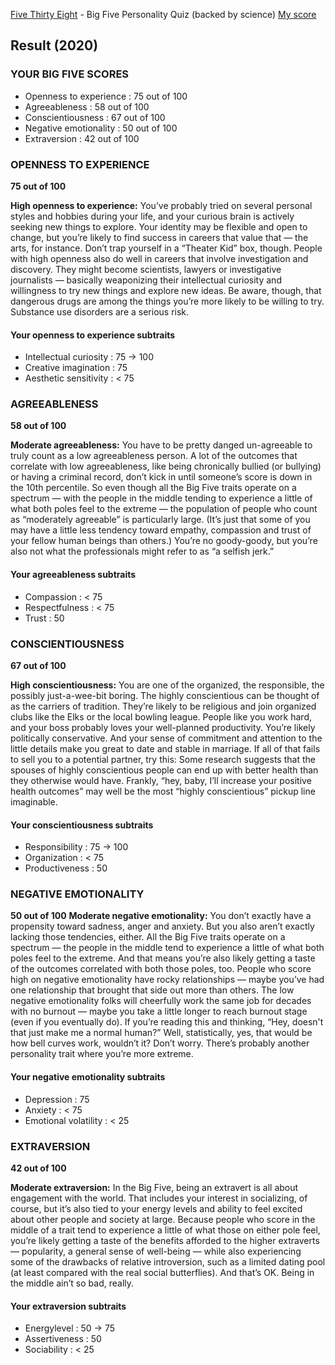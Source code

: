 [Five Thirty Eight](https://projects.fivethirtyeight.com/personality-quiz) - Big Five Personality Quiz (backed by science)
[My score](https://projects.fivethirtyeight.com/personality-quiz/?group=-M5M7Z4CH4z4Zn8BMUyF)

## Result (2020)

### YOUR BIG FIVE SCORES
* Openness to experience : 75 out of 100
* Agreeableness : 58 out of 100
* Conscientiousness : 67 out of 100
* Negative emotionality : 50 out of 100
* Extraversion : 42 out of 100

### OPENNESS TO EXPERIENCE
**75 out of 100**

**High openness to experience:** You’ve probably tried on several personal styles and hobbies during your life, and your curious brain is actively seeking new things to explore. Your identity may be flexible and open to change, but you’re likely to find success in careers that value that — the arts, for instance. Don’t trap yourself in a “Theater Kid” box, though. People with high openness also do well in careers that involve investigation and discovery. They might become scientists, lawyers or investigative journalists — basically weaponizing their intellectual curiosity and willingness to try new things and explore new ideas. Be aware, though, that dangerous drugs are among the things you’re more likely to be willing to try. Substance use disorders are a serious risk.

#### Your openness to experience subtraits
* Intellectual curiosity : 75 -> 100
* Creative imagination : 75
* Aesthetic sensitivity : < 75

### AGREEABLENESS
**58 out of 100**

**Moderate agreeableness:** You have to be pretty danged un-agreeable to truly count as a low agreeableness person. A lot of the outcomes that correlate with low agreeableness, like being chronically bullied (or bullying) or having a criminal record, don’t kick in until someone’s score is down in the 10th percentile. So even though all the Big Five traits operate on a spectrum — with the people in the middle tending to experience a little of what both poles feel to the extreme — the population of people who count as “moderately agreeable” is particularly large. (It’s just that some of you may have a little less tendency toward empathy, compassion and trust of your fellow human beings than others.) You’re no goody-goody, but you’re also not what the professionals might refer to as “a selfish jerk.”

#### Your agreeableness subtraits
* Compassion : < 75
* Respectfulness : < 75
* Trust : 50

### CONSCIENTIOUSNESS
**67 out of 100**

**High conscientiousness:** You are one of the organized, the responsible, the possibly just-a-wee-bit boring. The highly conscientious can be thought of as the carriers of tradition. They’re likely to be religious and join organized clubs like the Elks or the local bowling league. People like you work hard, and your boss probably loves your well-planned productivity. You’re likely politically conservative. And your sense of commitment and attention to the little details make you great to date and stable in marriage. If all of that fails to sell you to a potential partner, try this: Some research suggests that the spouses of highly conscientious people can end up with better health than they otherwise would have. Frankly, “hey, baby, I’ll increase your positive health outcomes” may well be the most “highly conscientious” pickup line imaginable.

#### Your conscientiousness subtraits
* Responsibility : 75 -> 100
* Organization : < 75
* Productiveness : 50

### NEGATIVE EMOTIONALITY
**50 out of 100**
**Moderate negative emotionality:** You don’t exactly have a propensity toward sadness, anger and anxiety. But you also aren’t exactly lacking those tendencies, either. All the Big Five traits operate on a spectrum — the people in the middle tend to experience a little of what both poles feel to the extreme. And that means you’re also likely getting a taste of the outcomes correlated with both those poles, too. People who score high on negative emotionality have rocky relationships — maybe you’ve had one relationship that brought that side out more than others. The low negative emotionality folks will cheerfully work the same job for decades with no burnout — maybe you take a little longer to reach burnout stage (even if you eventually do). If you’re reading this and thinking, “Hey, doesn't that just make me a normal human?” Well, statistically, yes, that would be how bell curves work, wouldn’t it? Don’t worry. There’s probably another personality trait where you’re more extreme.

#### Your negative emotionality subtraits
* Depression : 75
* Anxiety : < 75
* Emotional volatility : < 25

### EXTRAVERSION
**42 out of 100**

**Moderate extraversion:** In the Big Five, being an extravert is all about engagement with the world. That includes your interest in socializing, of course, but it’s also tied to your energy levels and ability to feel excited about other people and society at large. Because people who score in the middle of a trait tend to experience a little of what those on either pole feel, you’re likely getting a taste of the benefits afforded to the higher extraverts — popularity, a general sense of well-being — while also experiencing some of the drawbacks of relative introversion, such as a limited dating pool (at least compared with the real social butterflies). And that’s OK. Being in the middle ain’t so bad, really.

#### Your extraversion subtraits
* Energylevel : 50 -> 75
* Assertiveness : 50
* Sociability : < 25

